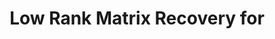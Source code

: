 ---
layout: page
title: Low Rank Matrix Recovery for 
comments: true
category: research
description: A in-depth analysis of problem formulations for low-rank matrix recovery such as Robust Principal Component Pursuit, and algorithms such as ALM and Dual Optimization. Extended the approach to applications such as Foreground-Background separation in videos.
importance: 2
redirect: /assets/pdf/CSE203B_Project.pdf
img: /assets/video/remove_bg.gif
---